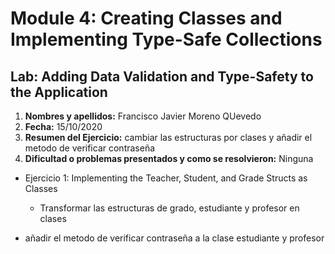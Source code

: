# Module 4: Creating Classes and Implementing Type-Safe Collections

## Lab: Adding Data Validation and Type-Safety to the Application

1. **Nombres y apellidos:** Francisco Javier Moreno QUevedo
2. **Fecha:** 15/10/2020
3. **Resumen del Ejercicio:** cambiar las estructuras por clases y añadir el metodo de verificar contraseña
4. **Dificultad o problemas presentados y como se resolvieron:** Ninguna



- Ejercicio 1: Implementing the Teacher, Student, and Grade Structs as Classes

  - Transformar las estructuras de grado, estudiante y profesor en clases
- añadir el metodo de verificar contraseña a la clase estudiante y profesor
